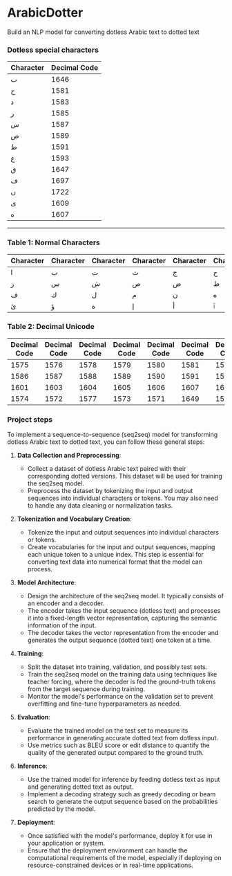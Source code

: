 # ArabicDotter
 Build an NLP model for converting dotless Arabic text to dotted text

 ### Dotless special characters
| Character | Decimal Code |
|-----------|--------------|
|    ٮ      |     1646     |
|    ح      |     1581     |
|    د      |     1583     |
|    ر      |     1585     |
|    س      |     1587     |
|    ص      |     1589     |
|    ط      |     1591     |
|    ع      |     1593     |
|    ٯ      |     1647     |
|    ڡ      |     1697     |
|    ں      |     1722     |
|    ى      |     1609     |
|    ه      |     1607     |

---------------------------


### Table 1: Normal Characters
| Character | Character | Character | Character | Character | Character | Character | Character | Character | Character |
|-----------|-----------|-----------|-----------|-----------|-----------|-----------|-----------|-----------|-----------|
|    ا      |    ب      |    ت      |    ث      |    ج      |    ح      |    خ      |    د      |    ذ      |    ر      |
|    ز      |    س      |    ش      |    ص      |    ض      |    ط      |    ظ      |    ع      |    غ      |    ق      |
|    ف      |    ك      |    ل      |    م      |    ن      |    ه      |    و      |    ي      |    ء      |    ى      |
|    ئ      |    ؤ      |    ة      |    إ      |    أ      |    ٱ      |    آ      |  Space    |           |           |

### Table 2: Decimal Unicode
| Decimal Code | Decimal Code | Decimal Code | Decimal Code | Decimal Code | Decimal Code | Decimal Code | Decimal Code | Decimal Code | Decimal Code |
|--------------|--------------|--------------|--------------|--------------|--------------|--------------|--------------|--------------|--------------|
|     1575     |     1576     |     1578     |     1579     |     1580     |     1581     |     1582     |     1583     |     1584     |     1585     |
|     1586     |     1587     |     1588     |     1589     |     1590     |     1591     |     1592     |     1593     |     1594     |     1602     |
|     1601     |     1603     |     1604     |     1605     |     1606     |     1607     |     1608     |     1610     |     1569     |     1609     |
|     1574     |     1572     |     1577     |     1573     |     1571     |     1649     |     1570     |     32       |              |              |

### Project steps
To implement a sequence-to-sequence (seq2seq) model for transforming dotless Arabic text to dotted text, you can follow these general steps:

1. **Data Collection and Preprocessing**:
   - Collect a dataset of dotless Arabic text paired with their corresponding dotted versions. This dataset will be used for training the seq2seq model.
   - Preprocess the dataset by tokenizing the input and output sequences into individual characters or tokens. You may also need to handle any data cleaning or normalization tasks.

2. **Tokenization and Vocabulary Creation**:
   - Tokenize the input and output sequences into individual characters or tokens.
   - Create vocabularies for the input and output sequences, mapping each unique token to a unique index. This step is essential for converting text data into numerical format that the model can process.

3. **Model Architecture**:
   - Design the architecture of the seq2seq model. It typically consists of an encoder and a decoder.
   - The encoder takes the input sequence (dotless text) and processes it into a fixed-length vector representation, capturing the semantic information of the input.
   - The decoder takes the vector representation from the encoder and generates the output sequence (dotted text) one token at a time.

4. **Training**:
   - Split the dataset into training, validation, and possibly test sets.
   - Train the seq2seq model on the training data using techniques like teacher forcing, where the decoder is fed the ground-truth tokens from the target sequence during training.
   - Monitor the model's performance on the validation set to prevent overfitting and fine-tune hyperparameters as needed.

5. **Evaluation**:
   - Evaluate the trained model on the test set to measure its performance in generating accurate dotted text from dotless input.
   - Use metrics such as BLEU score or edit distance to quantify the quality of the generated output compared to the ground truth.

6. **Inference**:
   - Use the trained model for inference by feeding dotless text as input and generating dotted text as output.
   - Implement a decoding strategy such as greedy decoding or beam search to generate the output sequence based on the probabilities predicted by the model.

7. **Deployment**:
   - Once satisfied with the model's performance, deploy it for use in your application or system.
   - Ensure that the deployment environment can handle the computational requirements of the model, especially if deploying on resource-constrained devices or in real-time applications.

